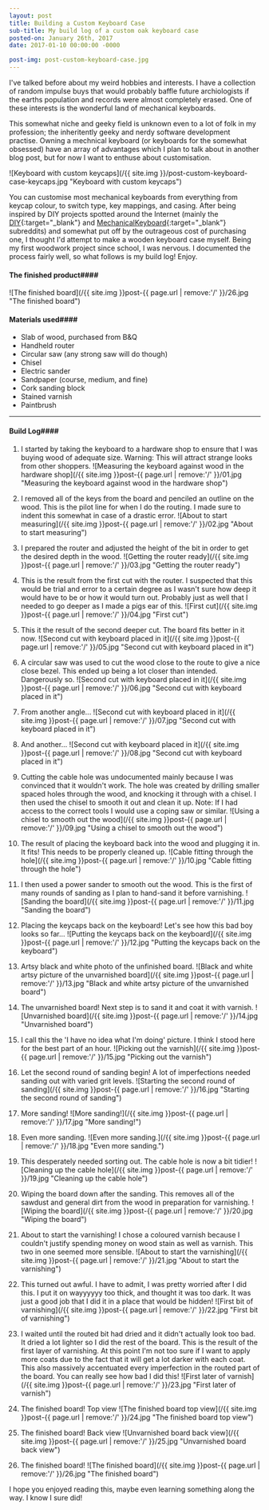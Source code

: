 ```yaml
---
layout: post
title: Building a Custom Keyboard Case
sub-title: My build log of a custom oak keyboard case
posted-on: January 26th, 2017
date: 2017-01-10 00:00:00 -0000

post-img: post-custom-keyboard-case.jpg 
---
```


I've talked before about my weird hobbies and interests. I have a collection of random impulse buys that would probably baffle future archiologists if the earths population and records were almost completely erased. One of these interests is the wonderful land of mechanical keyboards.

This somewhat niche and geeky field is unknown even to a lot of folk in my profession; the inheritently geeky and nerdy software development practise. Owning a mechnical keyboard (or keyboards for the somewhat obsessed) have an array of advantages which I plan to talk about in another blog post, but for now I want to enthuse about customisation.

![Keyboard with custom keycaps](/{{ site.img }}/post-custom-keyboard-case-keycaps.jpg "Keyboard with custom keycaps")


You can customise most mechanical keyboards from everything from keycap colour, to switch type, key mappings, and casing. After being inspired by DIY projects spotted around the Internet (mainly the [DIY](https://www.reddit.com/r/DIY/){:target="_blank"} and [MechanicalKeyboard](https://www.reddit.com/r/mechanicalkeyboards){:target="_blank"} subreddits) and somewhat put off by the outrageous cost of purchasing one, I thought I'd attempt to make a wooden keyboard case myself. Being my first woodwork project since school, I was nervous. I documented the process fairly well, so what follows is my build log! Enjoy.

#### The finished product####

![The finished board](/{{ site.img }}post-{{ page.url | remove:'/' }}/26.jpg "The finished board")

#### Materials used####

* Slab of wood, purchased from B&Q
* Handheld router
* Circular saw (any strong saw will do though)
* Chisel
* Electric sander
* Sandpaper (course, medium, and fine)
* Cork sanding block
* Stained varnish
* Paintbrush


_____________________

#### Build Log####

1. I started by taking the keyboard to a hardware shop to ensure that I was buying wood of adequate size. Warning: This will attract strange looks from other shoppers.
![Measuring the keyboard against wood in the hardware shop](/{{ site.img }}post-{{ page.url | remove:'/' }}/01.jpg "Measuring the keyboard against wood in the hardware shop")

2. I removed all of the keys from the board and penciled an outline on the wood. This is the pilot line for when I do the routing. I made sure to indent this somewhat in case of a drastic error.
![About to start measuring](/{{ site.img }}post-{{ page.url | remove:'/' }}/02.jpg "About to start measuring")

3. I prepared the router and adjusted the height of the bit in order to get the desired depth in the wood.
![Getting the router ready](/{{ site.img }}post-{{ page.url | remove:'/' }}/03.jpg "Getting the router ready")

4. This is the result from the first cut with the router. I suspected that this would be trial and error to a certain degree as I wasn't sure how deep it would have to be or how it would turn out. Probably just as well that I needed to go deeper as I made a pigs ear of this.
![First cut](/{{ site.img }}post-{{ page.url | remove:'/' }}/04.jpg "First cut")

5. This it the result of the second deeper cut. The board fits better in it now.
![Second cut with keyboard placed in it](/{{ site.img }}post-{{ page.url | remove:'/' }}/05.jpg "Second cut with keyboard placed in it")

6. A circular saw was used to cut the wood close to the route to give a nice close bezel. This ended up being a lot closer than intended. Dangerously so.
![Second cut with keyboard placed in it](/{{ site.img }}post-{{ page.url | remove:'/' }}/06.jpg "Second cut with keyboard placed in it")

7. From another angle...
![Second cut with keyboard placed in it](/{{ site.img }}post-{{ page.url | remove:'/' }}/07.jpg "Second cut with keyboard placed in it")

8. And another...
![Second cut with keyboard placed in it](/{{ site.img }}post-{{ page.url | remove:'/' }}/08.jpg "Second cut with keyboard placed in it")

9. Cutting the cable hole was undocumented mainly because I was convinced that it wouldn't work. The hole was created by drilling smaller spaced holes through the wood, and knocking it through with a chisel. I then used the chisel to smooth it out and clean it up. Note: If I had access to the correct tools I would use a coping saw or similar.
![Using a chisel to smooth out the wood](/{{ site.img }}post-{{ page.url | remove:'/' }}/09.jpg "Using a chisel to smooth out the wood")

10. The result of placing the keyboard back into the wood and plugging it in. It fits! This needs to be properly cleaned up.
![Cable fitting through the hole](/{{ site.img }}post-{{ page.url | remove:'/' }}/10.jpg "Cable fitting through the hole")

11. I then used a power sander to smooth out the wood. This is the first of many rounds of sanding as I plan to hand-sand it before varnishing.
![Sanding the board](/{{ site.img }}post-{{ page.url | remove:'/' }}/11.jpg "Sanding the board")

12. Placing the keycaps back on the keyboard! Let's see how this bad boy looks so far...
![Putting the keycaps back on the keyboard](/{{ site.img }}post-{{ page.url | remove:'/' }}/12.jpg "Putting the keycaps back on the keyboard")

13. Artsy black and white photo of the unfinished board.
![Black and white artsy picture of the unvarnished board](/{{ site.img }}post-{{ page.url | remove:'/' }}/13.jpg "Black and white artsy picture of the unvarnished board")

14. The unvarnished board! Next step is to sand it and coat it with varnish.
![Unvarnished board](/{{ site.img }}post-{{ page.url | remove:'/' }}/14.jpg "Unvarnished board")

15. I call this the 'I have no idea what I'm doing' picture. I think I stood here for the best part of an hour.
![Picking out the varnish](/{{ site.img }}post-{{ page.url | remove:'/' }}/15.jpg "Picking out the varnish")

16. Let the second round of sanding begin! A lot of imperfections needed sanding out with varied grit levels.
![Starting the second round of sanding](/{{ site.img }}post-{{ page.url | remove:'/' }}/16.jpg "Starting the second round of sanding")

17. More sanding!
![More sanding!](/{{ site.img }}post-{{ page.url | remove:'/' }}/17.jpg "More sanding!")

18. Even more sanding.
![Even more sanding.](/{{ site.img }}post-{{ page.url | remove:'/' }}/18.jpg "Even more sanding.")

19. This desperately needed sorting out. The cable hole is now a bit tidier!
![Cleaning up the cable hole](/{{ site.img }}post-{{ page.url | remove:'/' }}/19.jpg "Cleaning up the cable hole")

20. Wiping the board down after the sanding. This removes all of the sawdust and general dirt from the wood in preparation for varnishing.
![Wiping the board](/{{ site.img }}post-{{ page.url | remove:'/' }}/20.jpg "Wiping the board")

21. About to start the varnishing! I chose a coloured varnish because I couldn't justify spending money on wood stain as well as varnish. This two in one seemed more sensible.
![About to start the varnishing](/{{ site.img }}post-{{ page.url | remove:'/' }}/21.jpg "About to start the varnishing")

22. This turned out awful. I have to admit, I was pretty worried after I did this. I put it on wayyyyyy too thick, and thought it was too dark. It was just a good job that I did it in a place that would be hidden!
![First bit of varnishing](/{{ site.img }}post-{{ page.url | remove:'/' }}/22.jpg "First bit of varnishing")

23. I waited until the routed bit had dried and it didn't actually look too bad. It dried a lot lighter so I did the rest of the board. This is the result of the first layer of varnishing. At this point I'm not too sure if I want to apply more coats due to the fact that it will get a lot darker with each coat. This also massively accentuated every imperfection in the routed part of the board. You can really see how bad I did this!
![First later of varnish](/{{ site.img }}post-{{ page.url | remove:'/' }}/23.jpg "First later of varnish")

24. The finished board! Top view
![The finished board top view](/{{ site.img }}post-{{ page.url | remove:'/' }}/24.jpg "The finished board top view")

25. The finished board! Back view
![Unvarnished board back view](/{{ site.img }}post-{{ page.url | remove:'/' }}/25.jpg "Unvarnished board back view")

26. The finished board!
![The finished board](/{{ site.img }}post-{{ page.url | remove:'/' }}/26.jpg "The finished board")

I hope you enjoyed reading this, maybe even learning something along the way. I know I sure did! 













